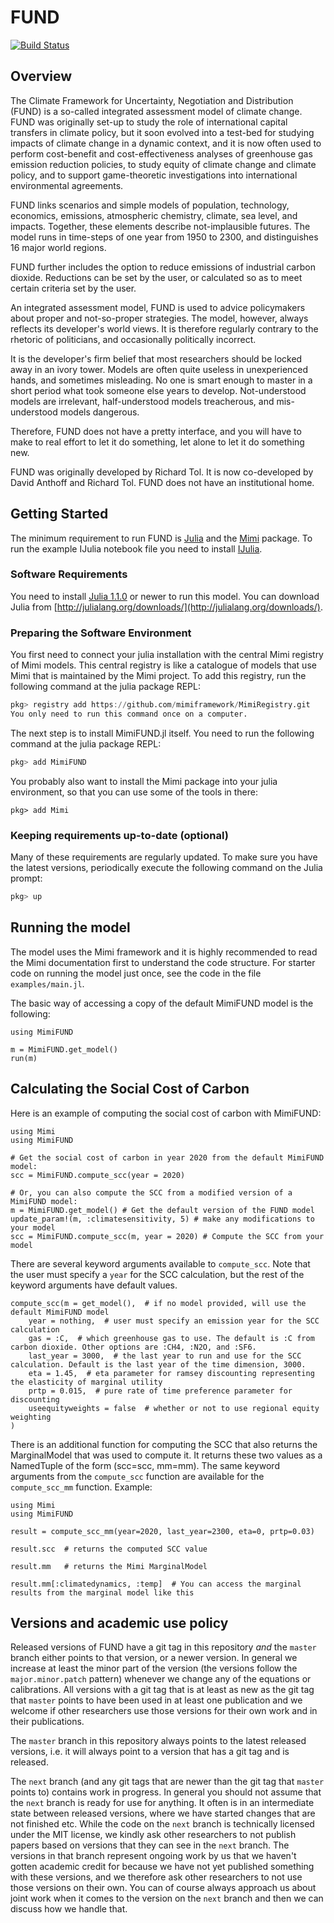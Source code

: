 # FUND

[![Build Status](https://travis-ci.org/fund-model/fund.svg?branch=master)](https://travis-ci.org/fund-model/fund)

## Overview

The Climate Framework for Uncertainty, Negotiation and Distribution (FUND) is a so-called integrated assessment model of climate change. FUND was originally set-up to study the role of international capital transfers in climate policy, but it soon evolved into a test-bed for studying impacts of climate change in a dynamic context, and it is now often used to perform cost-benefit and cost-effectiveness analyses of greenhouse gas emission reduction policies, to study equity of climate change and climate policy, and to support game-theoretic investigations into international environmental agreements.

FUND links scenarios and simple models of population, technology, economics, emissions, atmospheric chemistry, climate, sea level, and impacts. Together, these elements describe not-implausible futures. The model runs in time-steps of one year from 1950 to 2300, and distinguishes 16 major world regions.

FUND further includes the option to reduce emissions of industrial carbon dioxide. Reductions can be set by the user, or calculated so as to meet certain criteria set by the user.

An integrated assessment model, FUND is used to advice policymakers about proper and not-so-proper strategies. The model, however, always reflects its developer's world views. It is therefore regularly contrary to the rhetoric of politicians, and occasionally politically incorrect.

It is the developer's firm belief that most researchers should be locked away in an ivory tower. Models are often quite useless in unexperienced hands, and sometimes misleading. No one is smart enough to master in a short period what took someone else years to develop. Not-understood models are irrelevant, half-understood models treacherous, and mis-understood models dangerous.

Therefore, FUND does not have a pretty interface, and you will have to make to real effort to let it do something, let alone to let it do something new.

FUND was originally developed by Richard Tol. It is now co-developed by David Anthoff and Richard Tol. FUND does not have an institutional home.

## Getting Started

The minimum requirement to run FUND is [Julia](http://julialang.org/) and the [Mimi](https://github.com/davidanthoff/Mimi.jl) package. To run the example IJulia notebook file you need to install [IJulia](https://github.com/JuliaLang/IJulia.jl).

### Software Requirements

You need to install [Julia 1.1.0](https://julialang.org) or newer to run this model.  You can download Julia from [http://julialang.org/downloads/](http://julialang.org/downloads/).

### Preparing the Software Environment

You first need to connect your julia installation with the central Mimi registry of Mimi models. This central registry is like a catalogue of models that use Mimi that is maintained by the Mimi project. To add this registry, run the following command at the julia package REPL:

```julia
pkg> registry add https://github.com/mimiframework/MimiRegistry.git
You only need to run this command once on a computer.
```

The next step is to install MimiFUND.jl itself. You need to run the following command at the julia package REPL:

```julia
pkg> add MimiFUND
```

You probably also want to install the Mimi package into your julia environment, so that you can use some of the tools in there:

```
pkg> add Mimi
```

### Keeping requirements up-to-date (optional)

Many of these requirements are regularly updated. To make sure you have the latest versions, periodically execute the following command on the Julia prompt:

```julia
pkg> up
```
## Running the model

The model uses the Mimi framework and it is highly recommended to read the Mimi documentation first to understand the code structure. For starter code on running the model just once, see the code in the file `examples/main.jl`.

The basic way of accessing a copy of the default MimiFUND model is the following:
```
using MimiFUND

m = MimiFUND.get_model()
run(m)
```
## Calculating the Social Cost of Carbon

Here is an example of computing the social cost of carbon with MimiFUND:

```
using Mimi
using MimiFUND

# Get the social cost of carbon in year 2020 from the default MimiFUND model:
scc = MimiFUND.compute_scc(year = 2020)

# Or, you can also compute the SCC from a modified version of a MimiFUND model:
m = MimiFUND.get_model() # Get the default version of the FUND model
update_param!(m, :climatesensitivity, 5) # make any modifications to your model
scc = MimiFUND.compute_scc(m, year = 2020) # Compute the SCC from your model
```

There are several keyword arguments available to `compute_scc`. Note that the user must specify a `year` for the SCC calculation, but the rest of the keyword arguments have default values.
```
compute_scc(m = get_model(),  # if no model provided, will use the default MimiFUND model
    year = nothing,  # user must specify an emission year for the SCC calculation
    gas = :C,  # which greenhouse gas to use. The default is :C from carbon dioxide. Other options are :CH4, :N2O, and :SF6.
    last_year = 3000,  # the last year to run and use for the SCC calculation. Default is the last year of the time dimension, 3000.
    eta = 1.45,  # eta parameter for ramsey discounting representing the elasticity of marginal utility
    prtp = 0.015,  # pure rate of time preference parameter for discounting
    useequityweights = false  # whether or not to use regional equity weighting
)
```

There is an additional function for computing the SCC that also returns the MarginalModel that was used to compute it. It returns these two values as a NamedTuple of the form (scc=scc, mm=mm). The same keyword arguments from the `compute_scc` function are available for the `compute_scc_mm` function. Example:
```
using Mimi
using MimiFUND

result = compute_scc_mm(year=2020, last_year=2300, eta=0, prtp=0.03)

result.scc  # returns the computed SCC value

result.mm   # returns the Mimi MarginalModel

result.mm[:climatedynamics, :temp]  # You can access the marginal results from the marginal model like this
```

## Versions and academic use policy

Released versions of FUND have a git tag in this repository *and* the ``master`` branch either points to that version, or a newer version. In general we increase at least the minor part of the version (the versions follow the ``major.minor.patch`` pattern) whenever we change any of the equations or calibrations. All versions with a git tag that is at least as new as the git tag that ``master`` points to have been used in at least one publication and we welcome if other researchers use those versions for their own work and in their publications.

The ``master`` branch in this repository always points to the latest released versions, i.e. it will always point to a version that has a git tag and is released.

The ``next`` branch (and any git tags that are newer than the git tag that ``master`` points to) contains work in progress. In general you should not assume that the ``next`` branch is ready for use for anything. It often is in an intermediate state between released versions, where we have started changes that are not finished etc. While the code on the ``next`` branch is technically licensed under the MIT license, we kindly ask other researchers to not publish papers based on versions that they can see in the ``next`` branch. The versions in that branch represent ongoing work by us that we haven't gotten academic credit for because we have not yet published something with these versions, and we therefore ask other researchers to not use those versions on their own. You can of course always approach us about joint work when it comes to the version on the ``next`` branch and then we can discuss how we handle that.
